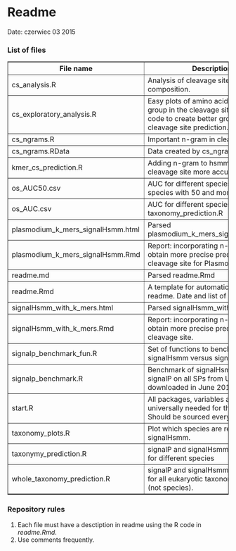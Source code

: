 Readme
========================================================

Date: czerwiec 03 2015

### List of files

<!-- html table generated in R 3.2.0 by xtable 1.7-4 package -->
<!-- Wed Jun  3 15:32:26 2015 -->
<table border=1>
<tr> <th> File name </th> <th> Description </th> <th> Sourced files </th>  </tr>
  <tr> <td> cs_analysis.R </td> <td> Analysis of cleavage sites amino acid composition. </td> <td> start.R </td> </tr>
  <tr> <td> cs_exploratory_analysis.R </td> <td> Easy plots of amino acids versus their group in the cleavage sites. Use this code to create better groups for cleavage site prediction. </td> <td> start.R </td> </tr>
  <tr> <td> cs_ngrams.R </td> <td> Important n-gram in cleavage sites. </td> <td> start.R </td> </tr>
  <tr> <td> cs_ngrams.RData </td> <td> Data created by cs_ngrams.R </td> <td>  </td> </tr>
  <tr> <td> kmer_cs_prediction.R </td> <td> Adding n-gram to hsmm to predict cleavage site more accurately. </td> <td> start.R </td> </tr>
  <tr> <td> os_AUC50.csv </td> <td> AUC for different species (only species with 50 and more sequences </td> <td>  </td> </tr>
  <tr> <td> os_AUC.csv </td> <td> AUC for different species. Created by taxonomy_prediction.R </td> <td>  </td> </tr>
  <tr> <td> plasmodium_k_mers_signalHsmm.html </td> <td> Parsed plasmodium_k_mers_signalHsmm.Rmd </td> <td>  </td> </tr>
  <tr> <td> plasmodium_k_mers_signalHsmm.Rmd </td> <td> Report: incorporating n-grams to obtain more precise predictions of the cleavage site for Plasmodiidae. </td> <td>  </td> </tr>
  <tr> <td> readme.md </td> <td> Parsed readme.Rmd </td> <td>  </td> </tr>
  <tr> <td> readme.Rmd </td> <td> A template for automatically generated readme. Date and list of file included. </td> <td>  </td> </tr>
  <tr> <td> signalHsmm_with_k_mers.html </td> <td> Parsed signalHsmm_with_k_mers.Rmd </td> <td>  </td> </tr>
  <tr> <td> signalHsmm_with_k_mers.Rmd </td> <td> Report: incorporating n-grams to obtain more precise predictions of the cleavage site. </td> <td>  </td> </tr>
  <tr> <td> signalp_benchmark_fun.R </td> <td> Set of functions to benchmark signalHsmm versus signalP. </td> <td>  </td> </tr>
  <tr> <td> signalp_benchmark.R </td> <td> Benchmark of signalHsmm and signalP on all SPs from UniProt (Data downloaded in June 2015). </td> <td> signalp_benchmark_fun.R </td> </tr>
  <tr> <td> start.R </td> <td> All packages, variables and so on universally needed for the research. Should be sourced every time. </td> <td>  </td> </tr>
  <tr> <td> taxonomy_plots.R </td> <td> Plot which species are recognised by signalHsmm. </td> <td>  </td> </tr>
  <tr> <td> taxonymy_prediction.R </td> <td> signalP and signalHsmm predictions for different species </td> <td>  </td> </tr>
  <tr> <td> whole_taxonomy_prediction.R </td> <td> signalP and signalHsmm predictions for all eukaryotic taxonomic groups (not species). </td> <td>  </td> </tr>
   </table>

### Repository rules
1. Each file must have a desctiption in readme using the R code in *readme.Rmd*.
2. Use comments frequently.
